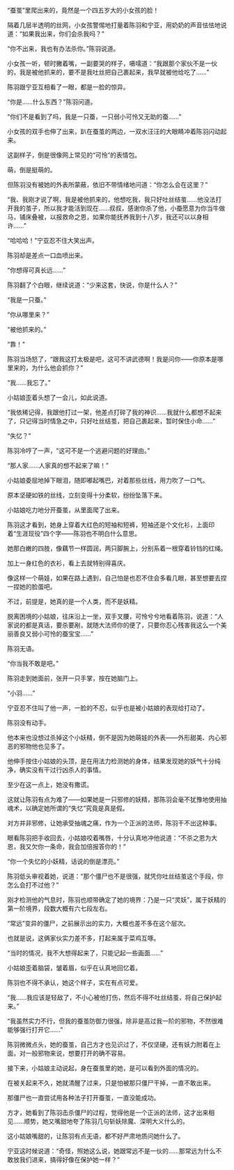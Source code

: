 “蚕茧”里爬出来的，竟然是一个四五岁大的小女孩的脸！

隔着几层半透明的丝网，小女孩警惕地打量着陈羽和宁亚，用奶奶的声音怯怯地说道：“如果我出来，你们会杀我吗？”

“你不出来，我也有办法杀你。”陈羽说道。

小女孩一听，顿时撇着嘴，一副要哭的样子，嗫嚅道：“我跟那个家伙不是一伙的，我是被他抓来的，要不是我吐丝把自己裹起来，我早就被他给吃了……”

陈羽跟宁亚互相看了一眼，都是一脸的惊异。

“你是……什么东西？”陈羽问道。

“你们不是看到了吗，我是一只蚕，一只弱小可怜又无助的蚕……”

小女孩的双手也伸了出来，趴在蚕茧的两边，一双水汪汪的大眼睛冲着陈羽闪动起来。

这副样子，倒是很像网上常见的“可怜”的表情包。

萌，倒是挺萌的。

但陈羽没有被她的外表所蒙蔽，依旧不带情绪地问道：“你怎么会在这里？”

“我、我刚才说了啊，我是被他抓来的，他想吃我，我只好吐丝结茧……他没法打开我的茧子，所以我才能活到现在……叔叔，感谢你杀了他，小蚕愿意为你当牛做马，铺床叠被，以报救命之恩，如果你能抚养我到十八岁，我还可以以身相许……”

“哈哈哈！”宁亚忍不住大笑出声。

陈羽却是差点一口血喷出来。

“你想得可真长远……”

陈羽翻了个白眼，继续说道：“少来这套，快说，你是什么人？”

“我是一只蚕。”

“你从哪里来？”

“被他抓来的。”

“靠！”

陈羽当场怒了，“跟我这打太极是吧，这可不讲武德啊！我是问你——你原本是哪里来的，为什么他会抓你？”

“我……我忘了。”

小姑娘歪着头想了一会儿，如此说道。

“我依稀记得，我跟他打过一架，他差点打碎了我的神识……我就什么都想不起来了，只记得当时情急之中，只好吐丝结茧，把自己裹起来，暂时保住小命……”

“失忆？”

陈羽冷哼了一声，“这可不是一个逃避问题的好理由。”

“那人家……人家真的想不起来了嘛！”

小姑娘委屈地掉下眼泪，随即嘟起嘴巴，对着那些丝线，用力吹了一口气。

原本坚硬如铁的丝线，立刻变得十分柔软，纷纷坠落下来。

小姑娘吃力地分开蚕茧，从里面爬了出来。

陈羽这才看到，她身上穿着大红色的短袖和短裤，短袖还是个文化衫，上面印着“生涯现役”四个字——陈羽也不明白什么意思。

她那白嫩的四肢，像藕节一样圆润，两只脚腕上，分别系着一根穿着铃铛的红绳。

加上一身红色的衣衫，看上去就特别得喜庆。

像这样一个萌娃，如果在路上遇到，自己怕是也忍不住会多看几眼，甚至想要去捏一捏她的脸蛋吧。

不过，前提是，她真的是一个人类，而不是妖精。

脱离困境的小姑娘，往床沿上一坐，双手叉腰，可怜兮兮地看着陈羽，说道：“人家说的都是真话，要杀要剐，就随大法师你的便了，只要你忍心残害我这么一个美丽善良又弱小可怜的蚕宝宝……”

陈羽无语。

“你当我不敢是吧。”

陈羽走到她面前，张开一只手掌，按在她脑门上。

“小羽……”

宁亚忍不住叫了他一声，一脸的不忍，似乎也是被小姑娘的表现给打动了。

陈羽没有动手。

他本来也没想过杀掉这个小妖精，倒不是因为她萌娃的外表——外形甜美、内心邪恶的邪物他也见多了。

他伸手按住小姑娘的头顶，是在用法力检测她的身体，结果发现她的妖气十分纯净，确实没有干过行凶杀人的事情。

至少在这一点上，她没有撒谎。

这就让陈羽有点为难了——如果她是一只邪修的妖精，那陈羽会毫不犹豫地使用抽魂术，以确定她所谓的“失忆”究竟是真是假。

对方并非邪修，让她承受抽魂之痛，作为一个正派的法师，陈羽干不出这种事。

眼看陈羽把手收回去，小姑娘咬着嘴唇，十分认真地冲他说道：“不杀之恩为大恩，我又欠你一条命，我会加倍报答你的！”

“你一个失忆的小妖精，话说的倒是漂亮。”

陈羽低头审视着她，说道：“那个僵尸也不是很强，就凭你吐丝结茧这个手段，你怎么会打不过他？”

刚才检测他的气息时，陈羽也顺带确定了她的境界：乃是一只“灵妖”，属于妖精的第一阶境界，段数大概有六七段左右。

“常远”变异的僵尸，之前展示出的实力，大概也差不多在这个层次。

也就是说，这俩家伙实力差不多，打起来属于菜鸡互啄。

“当时的情况，我不大想得起来了，只能记起一些画面……”

小姑娘歪着脑袋，皱着眉，似乎在认真地回忆着。

陈羽也不得不承认，她这个样子，实在有点可爱。

“我……我应该是轻敌了，不小心被他打伤，然后不得不吐丝结茧，将自己保护起来。”

“我虽然实力不行，但我的蚕茧防御力很强，除非是高过我一阶的邪物，不然很难能够强行打开它……”

陈羽微微点头，她的蚕茧，自己方才也见识过了，不仅坚硬，还有妖力附着在上面，对一般邪物来说，想要打开的确不容易。

接下来，小姑娘主动说起，身在蚕茧里的她，是可以看到外面的情况的。

在被关起来不久，她就清醒了过来，只是怕被那只僵尸干掉，一直不敢出来。

那僵尸也一直尝试用各种法子打开蚕茧，一直没能成功。

方才，她看到了陈羽击杀僵尸的过程，觉得他是一个正派的法师，这才出来相见……顺势，她又嘴甜地夸了陈羽几句斩妖除魔、深明大义什么的。

这小姑娘嘴甜的，让陈羽有点无语，都不好严肃地质问她什么了。

宁亚这时候说道：“奇怪，照她这么说，她跟常远不是一伙的……那常远为什么不敢放我们进来，搞得好像在保护她一样？”
